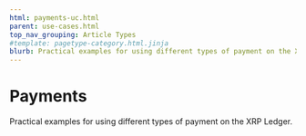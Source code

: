 ```yaml
---
html: payments-uc.html
parent: use-cases.html
top_nav_grouping: Article Types
#template: pagetype-category.html.jinja
blurb: Practical examples for using different types of payment on the XRP Ledger.
---
```

# Payments

Practical examples for using different types of payment on the XRP Ledger.
